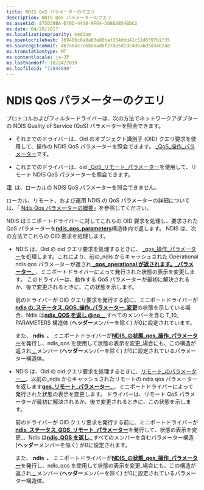 ```yaml
---
title: NDIS QoS パラメーターのクエリ
description: NDIS QoS パラメーターのクエリ
ms.assetid: 875D39BA-D70D-4450-9F64-D08EAB54BDC2
ms.date: 04/20/2017
ms.localizationpriority: medium
ms.openlocfilehash: 769406c8a8a83e80baf334ddd41c51d0397b2f35
ms.sourcegitcommit: 4b7a6ac7c68e6ad6f27da5d1dc4deabd5d34b748
ms.translationtype: MT
ms.contentlocale: ja-JP
ms.lasthandoff: 10/24/2019
ms.locfileid: "72844890"
---
```

# <a name="querying-ndis-qos-parameters"></a>NDIS QoS パラメーターのクエリ


プロトコルおよびフィルタードライバーは、次の方法でネットワークアダプターの NDIS Quality of Service (QoS) パラメーターを照会できます。

-   それまでのドライバーは、Oid のオブジェクト識別子 (OID) クエリ要求を使用して、操作の NDIS QoS パラメーターを照会できます。 [\_QoS\_操作\_パラメーター](https://docs.microsoft.com/windows-hardware/drivers/network/oid-qos-operational-parameters)です。

-   これまでのドライバーは、oid [\_QoS\_リモート\_パラメーター](https://docs.microsoft.com/windows-hardware/drivers/network/oid-qos-remote-parameters)を使用して、リモート NDIS QoS パラメーターを照会できます。

**注**  は、ローカルの NDIS QoS パラメーターを照会できません。

 

ローカル、リモート、および運用 NDIS の QoS パラメーターの詳細については、「 [Ndis Qos パラメーターの概要](overview-of-ndis-qos-parameters.md)」を参照してください。

NDIS はミニポートドライバーに対してこれらの OID 要求を処理し、要求された QoS パラメーターを[**ndis\_qos\_parameters**](https://docs.microsoft.com/windows-hardware/drivers/ddi/ntddndis/ns-ntddndis-_ndis_qos_parameters)構造体内で返します。 NDIS は、次の方法でこれらの OID 要求を処理します。

-   NDIS は、Oid の oid クエリ要求を処理するときに、 [\_qos\_操作\_パラメーター](https://docs.microsoft.com/windows-hardware/drivers/network/oid-qos-operational-parameters)を処理します。これにより、前の\_ndis からキャッシュされた Operational ndis qos パラメーターが返され[ **\_qos\_operational が返されます。\_パラメーター\_** ](https://docs.microsoft.com/windows-hardware/drivers/network/ndis-status-qos-operational-parameters-change) 、ミニポートドライバーによって発行された状態の表示を変更します。 このドライバーは、動作する QoS パラメーターが最初に解決されるか、後で変更されるときに、この状態を示します。

    前のドライバーが OID クエリ要求を発行する前に、ミニポートドライバーが[**ndis の\_ステータス\_QOS\_操作\_パラメーター\_変更**](https://docs.microsoft.com/windows-hardware/drivers/network/ndis-status-qos-operational-parameters-change)の状態を示している場合、Ndis は[**ndis\_QOS を返し @no__** ](https://docs.microsoft.com/windows-hardware/drivers/ddi/ntddndis/ns-ntddndis-_ndis_qos_parameters)すべてのメンバーを含む T_10_ PARAMETERS 構造体 (**ヘッダー**メンバーを除く) が0に設定されています。

    また、 **ndis  、** ミニポートドライバーが[**NDIS\_の状態\_qos\_操作\_パラメーター**](https://docs.microsoft.com/windows-hardware/drivers/network/ndis-status-qos-operational-parameters-change)を発行し、ndis\_qos を使用して状態の表示を変更\_場合にも、この構造が返され[ **\_** ](https://docs.microsoft.com/windows-hardware/drivers/ddi/ntddndis/ns-ntddndis-_ndis_qos_parameters)メンバー (**ヘッダー**メンバーを除く) が0に設定されているパラメーター構造体。

     

-   NDIS は、Oid の oid クエリ要求を処理するときに、[リモート\_のパラメーター\_\_](https://docs.microsoft.com/windows-hardware/drivers/network/oid-qos-remote-parameters)、以前の\_ndis からキャッシュされたリモートの ndis qos パラメーターを返します[**qos\_リモート\_パラメーター\_** ](https://docs.microsoft.com/windows-hardware/drivers/network/ndis-status-qos-remote-parameters-change) 、ミニポートドライバーによって発行された状態の表示を変更します。 ドライバーは、リモート QoS パラメーターが最初に解決されるか、後で変更されるときに、この状態を示します。

    前のドライバーが OID クエリ要求を発行する前に、ミニポートドライバーが[**ndis\_ステータス\_QOS\_リモート\_パラメーター**](https://docs.microsoft.com/windows-hardware/drivers/network/ndis-status-qos-remote-parameters-change)を発行して、状態の表示を変更\_、Ndis は[**ndis\_QOS を返し\_** ](https://docs.microsoft.com/windows-hardware/drivers/ddi/ntddndis/ns-ntddndis-_ndis_qos_parameters)すべてのメンバーを含むパラメーター構造 (**ヘッダー**メンバーを除く) が0に設定されます。

    また、 **ndis  、** ミニポートドライバーが[**NDIS\_の状態\_qos\_操作\_パラメーター**](https://docs.microsoft.com/windows-hardware/drivers/network/ndis-status-qos-operational-parameters-change)を発行し、ndis\_qos を使用して状態の表示を変更\_場合にも、この構造が返され[ **\_** ](https://docs.microsoft.com/windows-hardware/drivers/ddi/ntddndis/ns-ntddndis-_ndis_qos_parameters)メンバー (**ヘッダー**メンバーを除く) が0に設定されているパラメーター構造体。

     

 

 





